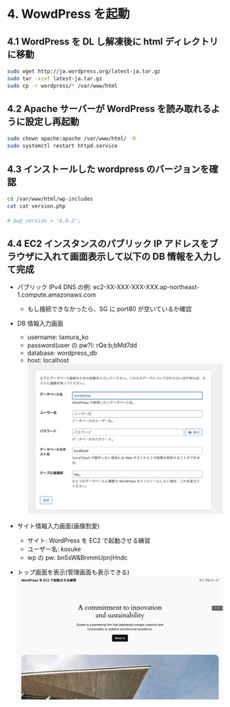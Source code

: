 # 4. WowdPress を起動

## 4.1 WordPress を DL し解凍後に html ディレクトリに移動

```bash
sudo wget http://ja.wordpress.org/latest-ja.tar.gz
sudo tar -xzvf latest-ja.tar.gz
sudo cp -r wordpress/* /var/www/html
```

## 4.2 Apache サーバーが WordPress を読み取れるように設定し再起動

```bash
sudo chown apache:apache /var/www/html/ -R
sudo systemctl restart httpd.service
```

## 4.3 インストールした wordpress のバージョンを確認

```bash
cd /var/www/html/wp-includes
cat cat version.php

# $wp_version = '6.6.2';
```

## 4.4 EC2 インスタンスのパブリック IP アドレスをブラウザに入れて画面表示して以下の DB 情報を入力して完成

- パブリック IPv4 DNS の例: ec2-XX-XXX-XXX-XXX.ap-northeast-1.compute.amazonaws.com

  - もし接続できなかったら、SG に port80 が空いているか確認

- DB 情報入力画面
  - username: tamura_ko
  - password(user の pw?): rQe:b;bMd7dd
  - database: wordpress_db
  - host: localhost
    <img src="./初期入力画面.png"  />
- サイト情報入力画面(画像割愛)

  - サイト: WordPress を EC2 で起動させる練習
  - ユーザー名: kosuke
  - wp の pw: bn5sW&BnmmUpn)Hndc

- トップ画面を表示(管理画面も表示できる)
  <img src="wp-top.png"  />

